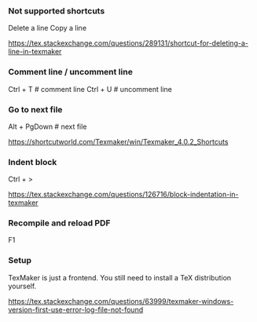 ### Not supported shortcuts

Delete a line
Copy a line

https://tex.stackexchange.com/questions/289131/shortcut-for-deleting-a-line-in-texmaker


### Comment line / uncomment line

Ctrl + T  # comment line
Ctrl + U  # uncomment line


### Go to next file

Alt + PgDown  # next file

https://shortcutworld.com/Texmaker/win/Texmaker_4.0.2_Shortcuts


### Indent block

Ctrl + >

https://tex.stackexchange.com/questions/126716/block-indentation-in-texmaker


### Recompile and reload PDF

F1


### Setup

TexMaker is just a frontend. You still need to install a TeX distribution yourself.

https://tex.stackexchange.com/questions/63999/texmaker-windows-version-first-use-error-log-file-not-found